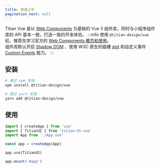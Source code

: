```yaml
---
title: 快速上手
pagination_next: null
---
```


Titian Vue 是以 [Web Components](https://developer.mozilla.org/en-US/docs/Web/Web_Components) 为基础的 Vue 3 组件库，同时与小程序组件库的 API 基本一致，打造一致的开发体验。
:::info
使用 `@titian-design/vue` 前，推荐先学习官方的 [Web Components 概念和使用](https://developer.mozilla.org/zh-CN/docs/Web/Web_Components)。<br />
组件库默认开启 [Shadow DOM](https://developer.mozilla.org/en-US/docs/Web/Web_Components/Using_shadow_DOM) ，使用 W3C 原生的插槽 [slot](https://developer.mozilla.org/en-US/docs/Web/API/Element/slot) 和自定义事件 [Custom Events](https://developer.mozilla.org/en-US/docs/Web/API/CustomEvent ) 能力。
::: 

## 安装

```bash showLineNumbers
# 通过 npm 安装
npm install @titian-design/vue

# 通过 yarn 安装
yarn add @titian-design/vue
```

## 使用

```js showLineNumbers
import { createApp } from 'vue'
import { TitianUI } from 'titian-h5-vue'
import App from './App.vue'

const app = createApp(App)

app.use(TitianUI)

app.mount('#app')
```
